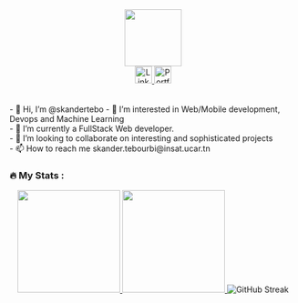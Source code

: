 <div id="header" align="center">
  <img src="https://media.giphy.com/media/M9gbBd9nbDrOTu1Mqx/giphy.gif" width="100"/>
  <div id="badges">
    <a href="https://www.linkedin.com/in/skander-tebourbi-a8152b222/" target="_blank" rel="noreferrer">
      <img height="30px" src="https://img.shields.io/badge/LinkedIn-blue?style=for-the-badge&logo=linkedin&logoColor=white" alt="LinkedIn Badge"/>
    </a>
    <a href="https://skandertebourbi.tech" target="_blank" rel="noreferrer">
      <img height="30px" src="https://img.shields.io/badge/Portfolio-red?style=for-the-badger&logoColor=white&logo=aiqfome" alt="Portfolio Badge"/>
    </a>
  </div>
</div>
<br/> <br/>
- 👋 Hi, I’m @skandertebo <bf/>
- 👀 I’m interested in Web/Mobile development, Devops and Machine Learning <br/>
- 🌱 I’m currently a FullStack Web developer. <br/>
- 💞️ I’m looking to collaborate on interesting and sophisticated projects <br/>
- 📫 How to reach me skander.tebourbi@insat.ucar.tn <br/>

### :fire: My Stats :
<p align="center">
<a href="https://github.com/skandertebo">
  <img height="180em" src="https://github-readme-stats-eight-theta.vercel.app/api?username=skandertebo&show_icons=true&theme=algolia&include_all_commits=true&count_private=true"/>
  <img height="180em" src="https://github-readme-stats-eight-theta.vercel.app/api/top-langs/?username=skandertebo&layout=compact&langs_count=8&theme=algolia"/>
</a>
<img src="https://streak-stats.demolab.com/?user=skandertebo" alt="GitHub Streak" />
</p>

  
<!---
skandertebo/skandertebo is a ✨ special ✨ repository because its `README.md` (this file) appears on your GitHub profile.
You can click the Preview link to take a look at your changes.
--->
